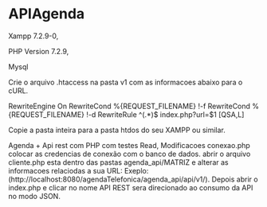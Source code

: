 # APIAgenda

Xampp 7.2.9-0, 

PHP Version 7.2.9, 

Mysql

Crie o arquivo .htaccess na pasta v1 com as informacoes abaixo para o cURL.

RewriteEngine On
RewriteCond %{REQUEST_FILENAME} !-f
RewriteCond %{REQUEST_FILENAME} !-d
RewriteRule ^(.*)$ index.php?url=$1 [QSA,L]



Copie a pasta inteira para a pasta htdos do seu XAMPP ou similar.

Agenda + Api rest com PHP com testes Read, Modificacoes conexao.php colocar as credencias de conexão com o banco de dados. abrir o arquivo cliente.php esta dentro das pastas agenda_api/MATRIZ e alterar as informacoes relaciodas a sua URL: Exeplo: (http://localhost:8080/agendaTelefonica/agenda_api/api/v1/).  Depois abrir o index.php e clicar no nome API REST sera direcionado ao consumo da API no modo JSON.

